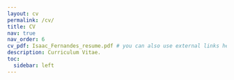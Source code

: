 ```yaml
---
layout: cv
permalink: /cv/
title: CV
nav: true
nav_order: 6
cv_pdf: Isaac_Fernandes_resume.pdf # you can also use external links here
description: Curriculum Vitae.
toc:
  sidebar: left
---
```

